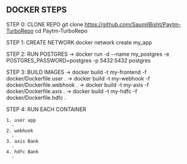 ## DOCKER STEPS

STEP 0: CLONE REPO git clone https://github.com/SaumilBisht/Paytm-TurboRepo  cd Paytm-TurboRepo 

STEP 1: CREATE NETWORK docker network create my_app

STEP 2: RUN POSTGRES 
      -> docker run -d --name my_postgres -e POSTGRES_PASSWORD=postgres -p 5432:5432 postgres
      
STEP 3: BUILD IMAGES
        -> docker build -t my-frontend -f docker/Dockerfile.user .
        -> docker build -t my-webhook -f docker/Dockerfile.webhook .
        -> docker build -t my-axis -f docker/Dockerfile.axis .
        -> docker build -t my-hdfc -f docker/Dockerfile.hdfc .



STEP 4: RUN EACH CONTAINER

    1. user app
      -
    2. webhook
      -
    3. axis Bank
      -
    4. hdfc Bank 
      - 